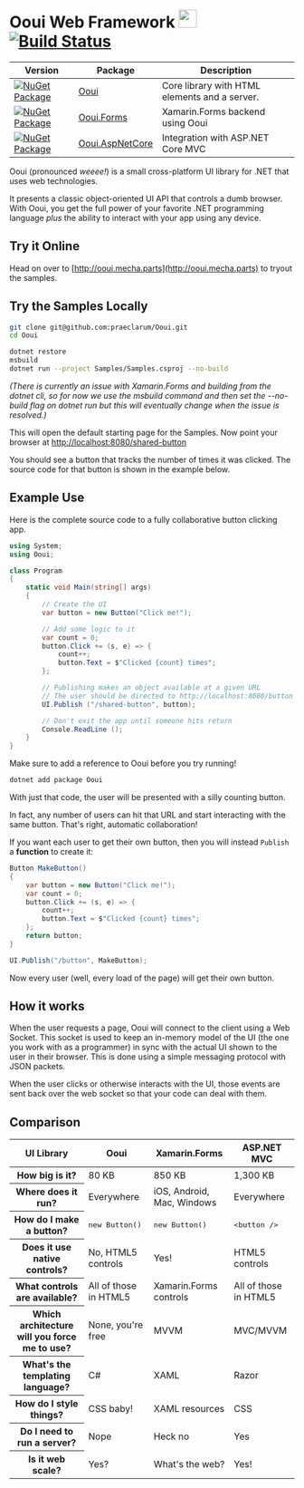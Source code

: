 # Ooui Web Framework <img src="https://raw.githubusercontent.com/praeclarum/Ooui/master/Documentation/Icon.png" height="32"> [![Build Status](https://www.bitrise.io/app/86585e168136767d/status.svg?token=G9Svvnv_NvG40gcqu48RNQ)](https://www.bitrise.io/app/86585e168136767d)

| Version | Package | Description |
| ------- | ------- | ----------- |
| [![NuGet Package](https://img.shields.io/nuget/v/Ooui.svg)](https://www.nuget.org/packages/Ooui) | [Ooui](https://www.nuget.org/packages/Ooui) | Core library with HTML elements and a server. |
| [![NuGet Package](https://img.shields.io/nuget/v/Ooui.Forms.svg)](https://www.nuget.org/packages/Ooui.Forms) | [Ooui.Forms](https://www.nuget.org/packages/Ooui.Forms) | Xamarin.Forms backend using Ooui |
| [![NuGet Package](https://img.shields.io/nuget/v/Ooui.AspNetCore.svg)](https://www.nuget.org/packages/Ooui.AspNetCore) | [Ooui.AspNetCore](https://www.nuget.org/packages/Ooui.AspNetCore) | Integration with ASP.NET Core MVC |

Ooui (pronounced *weeee!*) is a small cross-platform UI library for .NET that uses web technologies.

It presents a classic object-oriented UI API that controls a dumb browser. With Ooui, you get the full power of your favorite .NET programming language *plus* the ability to interact with your app using any device.


## Try it Online

Head on over to [http://ooui.mecha.parts](http://ooui.mecha.parts) to tryout the samples.


## Try the Samples Locally

```bash
git clone git@github.com:praeclarum/Ooui.git
cd Ooui

dotnet restore
msbuild
dotnet run --project Samples/Samples.csproj --no-build
```

*(There is currently an issue with Xamarin.Forms and building from the dotnet cli, so for now we use the msbuild command and then set the --no-build flag on dotnet run but this will eventually change when the issue is resolved.)*

This will open the default starting page for the Samples. Now point your browser at [http://localhost:8080/shared-button](http://localhost:8080/shared-button)

You should see a button that tracks the number of times it was clicked.
The source code for that button is shown in the example below.


## Example Use

Here is the complete source code to a fully collaborative button clicking app.

```csharp
using System;
using Ooui;

class Program
{
    static void Main(string[] args)
    {
        // Create the UI
        var button = new Button("Click me!");

        // Add some logic to it
        var count = 0;
        button.Click += (s, e) => {
            count++;
            button.Text = $"Clicked {count} times";
        };

        // Publishing makes an object available at a given URL
        // The user should be directed to http://localhost:8080/button
        UI.Publish ("/shared-button", button);

        // Don't exit the app until someone hits return
        Console.ReadLine ();
    }
}
```

Make sure to add a reference to Ooui before you try running!

```bash
dotnet add package Ooui
```

With just that code, the user will be presented with a silly counting button.

In fact, any number of users can hit that URL and start interacting with the same button. That's right, automatic collaboration!

If you want each user to get their own button, then you will instead `Publish` a **function** to create it:

```csharp
Button MakeButton()
{
    var button = new Button("Click me!");
    var count = 0;
    button.Click += (s, e) => {
        count++;
        button.Text = $"Clicked {count} times";
    };
    return button;
}

UI.Publish("/button", MakeButton);
```

Now every user (well, every load of the page) will get their own button.


## How it works

When the user requests a page, Ooui will connect to the client using a Web Socket. This socket is used to keep an in-memory model of the UI (the one you work with as a programmer) in sync with the actual UI shown to the user in their browser. This is done using a simple messaging protocol with JSON packets.

When the user clicks or otherwise interacts with the UI, those events are sent back over the web socket so that your code can deal with them.


## Comparison

<table>
<thead><tr><th>UI Library</th><th>Ooui</th><th>Xamarin.Forms</th><th>ASP.NET MVC</th></tr></thead>

<tr>
<th>How big is it?</th>
<td>80 KB</td>
<td>850 KB</td>
<td>1,300 KB</td>
</tr>

<tr>
<th>Where does it run?</th>
<td>Everywhere</td>
<td>iOS, Android, Mac, Windows</td>
<td>Everywhere</td>
</tr>

<tr>
<th>How do I make a button?</th>
<td><pre>new Button()</pre></td>
<td><pre>new Button()</pre></td>
<td><pre>&lt;button /&gt;</pre></td>
</tr>

<tr>
<th>Does it use native controls?</th>
<td>No, HTML5 controls</td>
<td>Yes!</td>
<td>HTML5 controls</td>
</tr>

<tr>
<th>What controls are available?</th>
<td>All of those in HTML5</td>
<td>Xamarin.Forms controls</td>
<td>All of those in HTML5</td>
</tr>

<tr>
<th>Which architecture will you force me to use?</th>
<td>None, you're free</td>
<td>MVVM</td>
<td>MVC/MVVM</td>
</tr>

<tr>
<th>What's the templating language?</th>
<td>C#</td>
<td>XAML</td>
<td>Razor</td>
</tr>

<tr>
<th>How do I style things?</th>
<td>CSS baby!</td>
<td>XAML resources</td>
<td>CSS</td>
</tr>

<tr>
<th>Do I need to run a server?</th>
<td>Nope</td>
<td>Heck no</td>
<td>Yes</td>
</tr>

<tr>
<th>Is it web scale?</th>
<td>Yes?</td>
<td>What's the web?</td>
<td>Yes!</td>
</tr>



</table>

